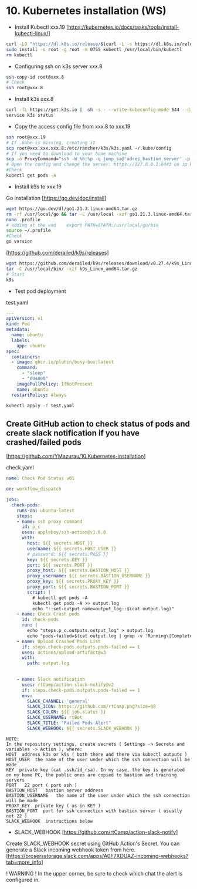 # 10. Kubernetes installation (WS)

* Install Kubectl  xxx.19  [https://kubernetes.io/docs/tasks/tools/install-kubectl-linux/]
```bash
curl -LO "https://dl.k8s.io/release/$(curl -L -s https://dl.k8s.io/release/stable.txt)/bin/linux/amd64/kubectl"
sudo install -o root -g root -m 0755 kubectl /usr/local/bin/kubectl
rm kubectl
```

* Configuring ssh on k3s server xxx.8
```bash
ssh-copy-id root@xxx.8
# Check
ssh root@xxx.8
```

* Install k3s xxx.8
```bash
curl -fL https://get.k3s.io |  sh -s - --write-kubeconfig-mode 644 --disable traefik --disable servicelb
service k3s status
```

* Copy the access config file from xxx.8 to xxx.19
```bash
ssh root@xxx.19
# If .kube is missing, creating it
scp root@xxx.xxx.xxx.8:/etc/rancher/k3s/k3s.yaml ~/.kube/config
# If you need to download to your home machine
scp -o ProxyCommand="ssh -W %h:%p -q jump_sa@'adres_bastion_server' -p 'port_BS'" root@xxx.8:/etc/rancher/k3s/k3s.yaml ~/.kube/config
# Open the config and change the server: https://127.0.0.1:6443 on ip k3s servers (xxx.8)
#Check
kubectl get pods -A
```

* Install k9s to xxx.19           

Go installation [https://go.dev/doc/install]    
```bash
wget https://go.dev/dl/go1.21.3.linux-amd64.tar.gz
rm -rf /usr/local/go && tar -C /usr/local -xzf go1.21.3.linux-amd64.tar.gz
nano .profile
# adding at the end    export PATH=$PATH:/usr/local/go/bin
source ~/.profile
#Check
go version
```

[https://github.com/derailed/k9s/releases]
```bash
wget https://github.com/derailed/k9s/releases/download/v0.27.4/k9s_Linux_amd64.tar.gz
tar -C /usr/local/bin/ -xzf k9s_Linux_amd64.tar.gz
# Start
k9s
```
* Test pod deployment

test.yaml
```yaml
---
apiVersion: v1
kind: Pod
metadata:
  name: ubuntu
  labels:
    app: ubuntu
spec:
  containers:
  - image: ghcr.io/pluhin/busy-box:latest
    command:
      - "sleep"
      - "604800"
    imagePullPolicy: IfNotPresent
    name: ubuntu
  restartPolicy: Always
```
```bash
kubectl apply -f test.yaml
```



## Create GitHub action to check status of pods and create slack notification if you have crashed/failed pods
[https://github.com/YMazurau/10.Kubernetes-installation]

check.yaml
```yaml
name: Check Pod Status v01

on: workflow_dispatch

jobs:
  check-pods:
    runs-on: ubuntu-latest
    steps:
    - name: ssh proxy command
      id: p_c
      uses: appleboy/ssh-action@v1.0.0
      with:
        host: ${{ secrets.HOST }}
        username: ${{ secrets.HOST_USER }}
        # password: ${{ secrets.PASS }}
        key: ${{ secrets.KEY }}
        port: ${{ secrets.PORT }}
        proxy_host: ${{ secrets.BASTION_HOST }}
        proxy_username: ${{ secrets.BASTION_USERNAME }}
        proxy_key: ${{ secrets.PROXY_KEY }}
        proxy_port: ${{ secrets.BASTION_PORT }}
        script: |
          # kubectl get pods -A
          kubectl get pods -A >> output.log
          echo "::set-output name=output_log::$(cat output.log)"
    - name: Check Crash pods
      id: check-pods
      run: |
        echo "steps.p_c.outputs.output_log" > output.log
        echo "pods-failed=$(cat output.log | grep -v 'Running\|Completed ' | wc -l)" >> $GITHUB_OUTPUT
    - name: Upload Crashed Pods List
      if: steps.check-pods.outputs.pods-failed == 1
      uses: actions/upload-artifact@v3
      with:
        path: output.log
        

    - name: Slack notification
      uses: rtCamp/action-slack-notify@v2
      if: steps.check-pods.outputs.pods-failed == 1
      env:
        SLACK_CHANNEL: 'general'
        SLACK_ICON: https://github.com/rtCamp.png?size=48
        SLACK_COLOR: ${{ job.status }}
        SLACK_USERNAME: rtBot
        SLACK_TITLE: "Failed Pods Alert"
        SLACK_WEBHOOK: ${{ secrets.SLACK_WEBHOOK }}
```

```
NOTE:
In the repository settings, create secrets ( Settings -> Secrets and variables -> Action ), where:
HOST  address k3s or k9s ( both there and there via kubectl outputs )
HOST_USER  the name of the user under which the ssh connection will be made
KEY  private key (cat .ssh/id_rsa). In my case, the key is generated on my home PC, the public ones are copied to bastion and training servers
PORT   22 port ( port ssh )
BASTION_HOST   bastion server address
BASTION_USERNAME   the name of the user under which the ssh connection will be made
PROXY_KEY  private key ( as in KEY )
BASTION_PORT  port for ssh connection with bastion server ( usually not 22 )
SLACK_WEBHOOK  instructions below
```

* SLACK_WEBHOOK   [https://github.com/rtCamp/action-slack-notify]

Create SLACK_WEBHOOK secret using GitHub Action's Secret. You can generate a Slack incoming webhook token from here.
[https://brosersstorage.slack.com/apps/A0F7XDUAZ-incoming-webhooks?tab=more_info]

! WARNING ! In the upper corner, be sure to check which chat the alert is configured in.
